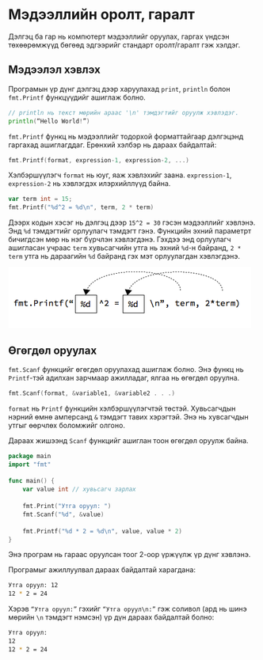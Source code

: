 # Мэдээллийн оролт, гаралт

Дэлгэц ба гар нь компютерт мэдээллийг оруулах, гаргах үндсэн төхөөрөмжүүд бөгөөд эдгээрийг стандарт оролт/гаралт гэж хэлдэг.

## Мэдээлэл хэвлэх

Програмын үр дүнг дэлгэц дээр харуулахад `print`, `println` болон `fmt.Printf` функцүүдийг ашиглаж болно.

```go
// println нь текст мөрийн араас '\n' тэмдэгтийг оруулж хэвлэдэг.
println(“Hello World!”)
```

`fmt.Printf` функц нь мэдээллийг тодорхой форматтайгаар дэлгэцэнд гаргахад ашиглагддаг. Ерөнхий хэлбэр нь дараах байдалтай:

```go
fmt.Printf(format, expression-1, expression-2, ...)
```
Хэлбэршүүлэгч `format` нь юуг, яаж хэвлэхийг заана. `expression-1`, `expression-2` нь хэвлэгдэх илэрхийллүүд байна.

```go
var term int = 15;
fmt.Printf("%d^2 = %d\n", term, 2 * term)
```
Дээрх кодын хэсэг нь дэлгэц  дээр `15^2 = 30` гэсэн мэдээллийг хэвлэнэ. Энд `%d` тэмдэгтийг орлуулагч тэмдэгт гэнэ. Функцийн эхний параметрт бичигдсэн мөр нь нэг бүрчлэн хэвлэгдэнэ. Гэхдээ энд орлуулагч ашигласан учраас `term` хувьсагчийн утга нь эхний `%d`-н байранд, `2 * term`  утга нь дараагийн `%d` байранд гэх мэт орлуулагдан хэвлэгдэнэ.

![](res/fmt.png)

## Өгөгдөл оруулах

`fmt.Scanf` функцийг өгөгдөл оруулахад ашиглаж болно. Энэ функц нь `Printf`-тэй адилхан зарчмаар ажилладаг, ялгаа нь өгөгдөл оруулна.

```go
fmt.Scanf(format, &variable1, &variable2 . . .)
```

`format` нь `Printf` функцийн хэлбэршүүлэгчтэй төстэй. Хувьсагчдын нэрний өмнө амперсанд `&` тэмдэгт тавих хэрэгтэй. Энэ нь хувсагчдын утгыг өөрчлөх боломжийг олгоно.

Дараах жишээнд `Scanf` функцийг ашиглан тоон өгөгдөл оруулж байна.

```go
package main
import "fmt"

func main() {
    var value int // хувьсагч зарлах

    fmt.Print("Утга оруул: ")
    fmt.Scanf("%d", &value)

    fmt.Printf("%d * 2 = %d\n", value, value * 2)
}
```

Энэ програм нь гараас оруулсан тоог 2-оор үржүүлж үр дүнг хэвлэнэ.

Програмыг ажиллуулвал дараах байдалтай харагдана:

```sh
Утга оруул: 12
12 * 2 = 24
```

Хэрэв `“Утга оруул:”` гэхийг `“Утга оруул\n:”` гэж соливол (ард нь шинэ мөрийн `\n` тэмдэгт нэмсэн) үр дүн дараах байдалтай болно:

```sh
Утга оруул:
12
12 * 2 = 24
```


